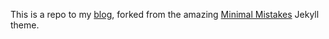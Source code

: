 This is a repo to my [blog](jytan17.github.io), forked from the amazing [Minimal Mistakes](https://mmistakes.github.io/minimal-mistakes/docs/quick-start-guide/) Jekyll theme.

